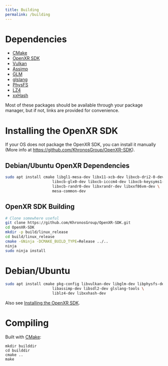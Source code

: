```yaml
---
title: Building
permalink: /building
---
```


# Dependencies

- [CMake](https://cmake.org/)
- [OpenXR SDK](https://github.com/KhronosGroup/OpenXR-SDK)
- [Vulkan](https://www.lunarg.com/vulkan-sdk/)
- [Assimp](http://assimp.org/)
- [GLM](https://github.com/g-truc/glm)
- [glslang](https://github.com/KhronosGroup/glslang)
- [PhysFS](https://www.icculus.org/physfs/)
- [LZ4](https://lz4.github.io/lz4/)
- [xxHash](https://cyan4973.github.io/xxHash/)

Most of these packages should be available through your package manager, but if not, links are provided for convenience.

# Installing the OpenXR SDK

If your OS does not package the OpenXR SDK, you can install it manually (More info at https://github.com/KhronosGroup/OpenXR-SDK).

## Debian/Ubuntu OpenXR Dependencies

```bash
sudo apt install cmake libgl1-mesa-dev libx11-xcb-dev libxcb-dri2-0-dev \
                     libxcb-glx0-dev libxcb-icccm4-dev libxcb-keysyms1-dev \
                     libxcb-randr0-dev libxrandr-dev libxxf86vm-dev \
                     mesa-common-dev
```

## OpenXR SDK Building

```bash
# Clone somewhere useful
git clone https://github.com/KhronosGroup/OpenXR-SDK.git
cd OpenXR-SDK
mkdir -p build/linux_release
cd build/linux_release
cmake -GNinja -DCMAKE_BUILD_TYPE=Release ../..
ninja
sudo ninja install
```

# Debian/Ubuntu

```bash
sudo apt install cmake pkg-config libvulkan-dev libglm-dev libphysfs-dev \
                     libassimp-dev libsdl2-dev glslang-tools \
                     liblz4-dev libxxhash-dev
```

Also see [Installing the OpenXR SDK](#installing-the-openxr-sdk).

# Compiling

Built with [CMake](https://cmake.org/):

```
mkdir builddir
cd builddir
cmake ..
make
```
